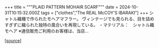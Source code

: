 +++
title = """PLAID PATTERN MOHAIR SCARF"""
date = 2024-10-31T10:15:32.000Z
tags = ["clothes","The REAL McCOY'S IBARAKI"]
+++
シャトル織機で作られたモヘアマフラー。 ヴィンテージでも見られる、目を詰めすぎずに織られた独特の風合いを再現している。 ・マテリアル：　シャトル織モヘア ※通信販売ご利用のお客様は、当店...

[[source]](https://the-realmccoys.ocnk.net/product/1467)

